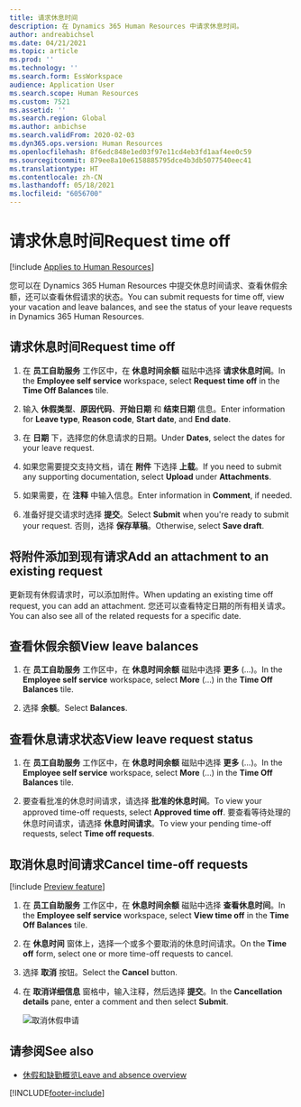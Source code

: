 ```yaml
---
title: 请求休息时间
description: 在 Dynamics 365 Human Resources 中请求休息时间。
author: andreabichsel
ms.date: 04/21/2021
ms.topic: article
ms.prod: ''
ms.technology: ''
ms.search.form: EssWorkspace
audience: Application User
ms.search.scope: Human Resources
ms.custom: 7521
ms.assetid: ''
ms.search.region: Global
ms.author: anbichse
ms.search.validFrom: 2020-02-03
ms.dyn365.ops.version: Human Resources
ms.openlocfilehash: 8f6edc848e1ed03f97e11cd4eb3fd1aaf4ee0c59
ms.sourcegitcommit: 879ee8a10e6158885795dce4b3db5077540eec41
ms.translationtype: HT
ms.contentlocale: zh-CN
ms.lasthandoff: 05/18/2021
ms.locfileid: "6056700"
---
```

# <a name="request-time-off"></a><span data-ttu-id="29d15-103">请求休息时间</span><span class="sxs-lookup"><span data-stu-id="29d15-103">Request time off</span></span>

[!include [Applies to Human Resources](../includes/applies-to-hr.md)]

<span data-ttu-id="29d15-104">您可以在 Dynamics 365 Human Resources 中提交休息时间请求、查看休假余额，还可以查看休假请求的状态。</span><span class="sxs-lookup"><span data-stu-id="29d15-104">You can submit requests for time off, view your vacation and leave balances, and see the status of your leave requests in Dynamics 365 Human Resources.</span></span>

## <a name="request-time-off"></a><span data-ttu-id="29d15-105">请求休息时间</span><span class="sxs-lookup"><span data-stu-id="29d15-105">Request time off</span></span>

1. <span data-ttu-id="29d15-106">在 **员工自助服务** 工作区中，在 **休息时间余额** 磁贴中选择 **请求休息时间**。</span><span class="sxs-lookup"><span data-stu-id="29d15-106">In the **Employee self service** workspace, select **Request time off** in the **Time Off Balances** tile.</span></span>

2. <span data-ttu-id="29d15-107">输入 **休假类型**、**原因代码**、**开始日期** 和 **结束日期** 信息。</span><span class="sxs-lookup"><span data-stu-id="29d15-107">Enter information for **Leave type**, **Reason code**, **Start date**, and **End date**.</span></span>

3. <span data-ttu-id="29d15-108">在 **日期** 下，选择您的休息请求的日期。</span><span class="sxs-lookup"><span data-stu-id="29d15-108">Under **Dates**, select the dates for your leave request.</span></span>

4. <span data-ttu-id="29d15-109">如果您需要提交支持文档，请在 **附件** 下选择 **上载**。</span><span class="sxs-lookup"><span data-stu-id="29d15-109">If you need to submit any supporting documentation, select **Upload** under **Attachments**.</span></span>

5. <span data-ttu-id="29d15-110">如果需要，在 **注释** 中输入信息。</span><span class="sxs-lookup"><span data-stu-id="29d15-110">Enter information in **Comment**, if needed.</span></span>

6. <span data-ttu-id="29d15-111">准备好提交请求时选择 **提交**。</span><span class="sxs-lookup"><span data-stu-id="29d15-111">Select **Submit** when you're ready to submit your request.</span></span> <span data-ttu-id="29d15-112">否则，选择 **保存草稿**。</span><span class="sxs-lookup"><span data-stu-id="29d15-112">Otherwise, select **Save draft**.</span></span>

## <a name="add-an-attachment-to-an-existing-request"></a><span data-ttu-id="29d15-113">将附件添加到现有请求</span><span class="sxs-lookup"><span data-stu-id="29d15-113">Add an attachment to an existing request</span></span>

<span data-ttu-id="29d15-114">更新现有休假请求时，可以添加附件。</span><span class="sxs-lookup"><span data-stu-id="29d15-114">When updating an existing time off request, you can add an attachment.</span></span> <span data-ttu-id="29d15-115">您还可以查看特定日期的所有相关请求。</span><span class="sxs-lookup"><span data-stu-id="29d15-115">You can also see all of the related requests for a specific date.</span></span>

## <a name="view-leave-balances"></a><span data-ttu-id="29d15-116">查看休假余额</span><span class="sxs-lookup"><span data-stu-id="29d15-116">View leave balances</span></span>

1. <span data-ttu-id="29d15-117">在 **员工自助服务** 工作区中，在 **休息时间余额** 磁贴中选择 **更多** (...)。</span><span class="sxs-lookup"><span data-stu-id="29d15-117">In the **Employee self service** workspace, select **More** (...) in the **Time Off Balances** tile.</span></span>

2. <span data-ttu-id="29d15-118">选择 **余额**。</span><span class="sxs-lookup"><span data-stu-id="29d15-118">Select **Balances**.</span></span>

## <a name="view-leave-request-status"></a><span data-ttu-id="29d15-119">查看休息请求状态</span><span class="sxs-lookup"><span data-stu-id="29d15-119">View leave request status</span></span>

1. <span data-ttu-id="29d15-120">在 **员工自助服务** 工作区中，在 **休息时间余额** 磁贴中选择 **更多** (...)。</span><span class="sxs-lookup"><span data-stu-id="29d15-120">In the **Employee self service** workspace, select **More** (...) in the **Time Off Balances** tile.</span></span>

2. <span data-ttu-id="29d15-121">要查看批准的休息时间请求，请选择 **批准的休息时间**。</span><span class="sxs-lookup"><span data-stu-id="29d15-121">To view your approved time-off requests, select **Approved time off**.</span></span> <span data-ttu-id="29d15-122">要查看等待处理的休息时间请求，请选择 **休息时间请求**。</span><span class="sxs-lookup"><span data-stu-id="29d15-122">To view your pending time-off requests, select **Time off requests**.</span></span>

## <a name="cancel-time-off-requests"></a><span data-ttu-id="29d15-123">取消休息时间请求</span><span class="sxs-lookup"><span data-stu-id="29d15-123">Cancel time-off requests</span></span>

[!include [Preview feature](includes/preview-feature.md)]

1. <span data-ttu-id="29d15-124">在 **员工自助服务** 工作区中，在 **休息时间余额** 磁贴中选择 **查看休息时间**。</span><span class="sxs-lookup"><span data-stu-id="29d15-124">In the **Employee self service** workspace, select **View time off** in the **Time Off Balances** tile.</span></span>

2. <span data-ttu-id="29d15-125">在 **休息时间** 窗体上，选择一个或多个要取消的休息时间请求。</span><span class="sxs-lookup"><span data-stu-id="29d15-125">On the **Time off** form, select one or more time-off requests to cancel.</span></span>

3. <span data-ttu-id="29d15-126">选择 **取消** 按钮。</span><span class="sxs-lookup"><span data-stu-id="29d15-126">Select the **Cancel** button.</span></span>

4. <span data-ttu-id="29d15-127">在 **取消详细信息** 窗格中，输入注释，然后选择 **提交**。</span><span class="sxs-lookup"><span data-stu-id="29d15-127">In the **Cancellation details** pane, enter a comment and then select **Submit**.</span></span>

   ![取消休假申请](media/hr-leave-and-absence-cancel.png)

## <a name="see-also"></a><span data-ttu-id="29d15-129">请参阅</span><span class="sxs-lookup"><span data-stu-id="29d15-129">See also</span></span>

- [<span data-ttu-id="29d15-130">休假和缺勤概览</span><span class="sxs-lookup"><span data-stu-id="29d15-130">Leave and absence overview</span></span>](hr-leave-and-absence-overview.md)


[!INCLUDE[footer-include](../includes/footer-banner.md)]